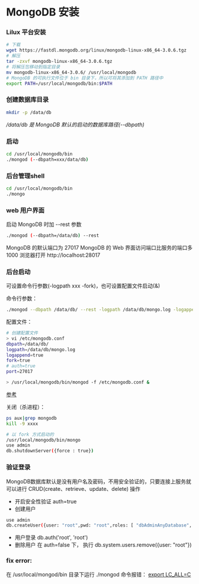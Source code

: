 # MongoDB 安装

### Lilux 平台安装
```bash
# 下载
wget https://fastdl.mongodb.org/linux/mongodb-linux-x86_64-3.0.6.tgz
# 解压
tar -zxvf mongodb-linux-x86_64-3.0.6.tgz
# 将解压包移动到指定目录
mv mongodb-linux-x86_64-3.0.6/ /usr/local/mongodb
# MongoDB 的可执行文件位于 bin 目录下，所以可将其添加到 PATH 路径中
export PATH=/usr/local/mongodb/bin:$PATH
```

### 创建数据库目录
```bash
mkdir -p /data/db
```
*/data/db 是 MongoDB 默认的启动的数据库路径(--dbpath)*

### 启动
```bash
cd /usr/local/mongodb/bin
./mongod (--dbpath=xxx/data/db)
```

### 后台管理shell
```bash
cd /usr/local/mongodb/bin
./mongo
```

### web 用户界面
启动 MongoDB 时加 --rest 参数
```bash
./mongod (--dbpath=/data/db) --rest
```
MongoDB 的默认端口为 27017
MongoDB 的 Web 界面访问端口比服务的端口多1000
浏览器打开 http://localhost:28017

### 后台启动
可设置命令行参数(-logpath xxx -fork)，也可设置配置文件启动(&)

命令行参数：
```bash
./mongod --dbpath /data/db/ --rest -logpath /data/db/mongo.log -logappend -fork -port 27017
```

配置文件：
```bash
# 创建配置文件
> vi /etc/mongodb.conf
dbpath=/data/db/
logpath=/data/db/mongo.log
logappend=true
fork=true
# auth=true
port=27017

> /usr/local/mongodb/bin/mongod -f /etc/mongodb.conf &
```
[参考](http://www.cnblogs.com/magicsky0/p/3383812.html)

关闭（杀进程）：
```bash
ps aux|grep mongodb
kill -9 xxxx

# 以 fork 方式启动的
/usr/local/mongodb/bin/mongo
use admin
db.shutdownServer({force : true})
```

### 验证登录
MongoDB数据库默认是没有用户名及密码，不用安全验证的，只要连接上服务就可以进行 CRUD(create、retrieve、update、delete) 操作
- 开启安全性验证 auth=true
- 创建用户
```bash
use admin
db.createUser({user: "root",pwd: "root",roles: [ "dbAdminAnyDatabase", "dbAdmin" ]})
```
- 用户登录 db.auth('root', 'root')
- 删除用户 在 auth=false 下， 执行 db.system.users.remove({user: "root"})

### fix error:
在 /usr/local/mongod/bin 目录下运行 ./mongod 命令报错：
[export LC_ALL=C](http://askubuntu.com/questions/536875/error-in-installing-mongo-in-virtual-machine)